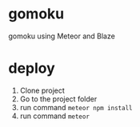 # gomoku
gomoku using Meteor and Blaze
# deploy
1. Clone project
2. Go to the project folder
3. run command `meteor npm install`
4. run command `meteor`
